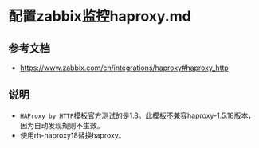 # 配置zabbix监控haproxy.md

## 参考文档
- https://www.zabbix.com/cn/integrations/haproxy#haproxy_http

## 说明
- `HAProxy by HTTP`模板官方测试的是1.8。此模板不兼容haproxy-1.5.18版本，因为自动发现规则不生效。
- 使用rh-haproxy18替换haproxy。

